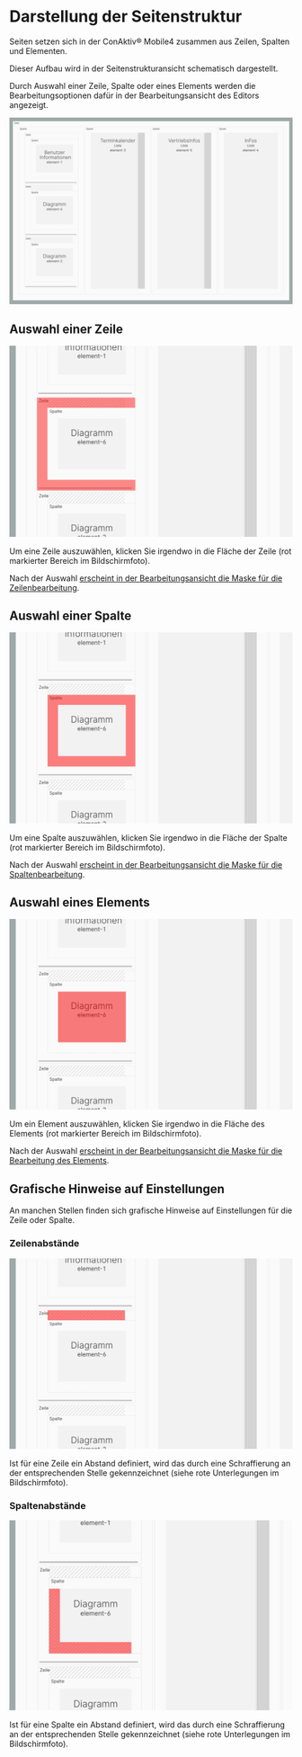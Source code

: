 # Darstellung der Seitenstruktur

Seiten setzen sich in der ConAktiv® Mobile4 zusammen aus Zeilen, Spalten und Elementen.

Dieser Aufbau wird in der Seitenstrukturansicht schematisch dargestellt.

Durch Auswahl einer Zeile, Spalte oder eines Elements werden die Bearbeitungsoptionen dafür in der Bearbeitungsansicht des Editors angezeigt.

![Seitenstruktur](./seitenstruktur.png)

## Auswahl einer Zeile

![Auswahl Zeile](auswahl-zeile.png)

Um eine Zeile auszuwählen, klicken Sie irgendwo in die Fläche der Zeile (rot markierter Bereich im Bildschirmfoto).

Nach der Auswahl [erscheint in der Bearbeitungsansicht die Maske für die Zeilenbearbeitung](../bearbeitungsansichten/zeilen.md).

## Auswahl einer Spalte

![Auswahl Spalte](auswahl-spalte.png)

Um eine Spalte auszuwählen, klicken Sie irgendwo in die Fläche der Spalte (rot markierter Bereich im Bildschirmfoto).

Nach der Auswahl [erscheint in der Bearbeitungsansicht die Maske für die Spaltenbearbeitung](../bearbeitungsansichten/spalten.md).

## Auswahl eines Elements

![Auswahl Element](auswahl-element.png)

Um ein Element auszuwählen, klicken Sie irgendwo in die Fläche des Elements (rot markierter Bereich im Bildschirmfoto).

Nach der Auswahl [erscheint in der Bearbeitungsansicht die Maske für die Bearbeitung des Elements](../bearbeitungsansichten/elemente.md).

## Grafische Hinweise auf Einstellungen

An manchen Stellen finden sich grafische Hinweise auf Einstellungen für die Zeile oder Spalte.

### Zeilenabstände

![Zeilenabstände](markierung-zeilenabstand.png)

Ist für eine Zeile ein Abstand definiert, wird das durch eine Schraffierung an der entsprechenden Stelle gekennzeichnet (siehe rote Unterlegungen im Bildschirmfoto).

### Spaltenabstände

![Spaltenabstände](markierung-spaltenabstand.png)

Ist für eine Spalte ein Abstand definiert, wird das durch eine Schraffierung an der entsprechenden Stelle gekennzeichnet (siehe rote Unterlegungen im Bildschirmfoto).
